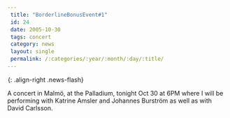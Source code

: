 ```yaml
---
 title: "BorderlineBonusEvent#1"
 id: 24
 date: 2005-10-30
 tags: concert
 category: news
 layout: single
 permalink: /:categories/:year/:month/:day/:title/
---
```

![image-right](/assets/images/spacer.gif){: .align-right .news-flash}

A concert in Malm&ouml;, at the Palladium, tonight Oct 30 at 6PM where I will be performing with Katrine Amsler and Johannes Burstr&ouml;m as well as with David Carlsson.

